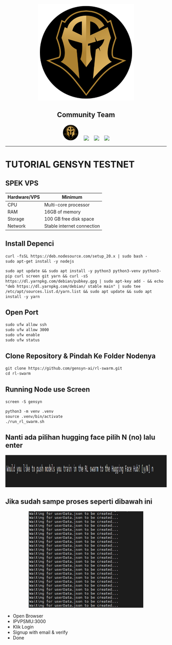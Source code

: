 <p align="center">
  <img height="300" height="auto" src="https://github.com/sipalingnode/sipalingnode/blob/main/logo.png">
</p>

<h2 align="center"><b>Community Team</b></h2>
<p align="center">
  <a href="https://www.airdropasc.com" target="_blank"><img src="https://github.com/sipalingnode/sipalingnode/blob/main/logo.png" width="50"/></a>&nbsp;&nbsp;&nbsp;
  <a href="https://t.me/airdropasc" target="_blank"><img src="https://github.com/user-attachments/assets/56e7f6ee-18b7-4b36-becc-ec6e4de7bff9" width="50"/></a>&nbsp;&nbsp;&nbsp;
  <a href="https://x.com/Autosultan_team" target="_blank"><img src="https://github.com/user-attachments/assets/fbb43aa4-9652-4a49-b984-5cf032b6b1ac" width="50"/></a>&nbsp;&nbsp;&nbsp;
  <a href="https://www.youtube.com/@ZamzaSalim" target="_blank"><img src="https://github.com/user-attachments/assets/c15509f9-acb7-49ce-989a-5bac62e7e549" width="50"/></a>
</p>

---

# TUTORIAL GENSYN TESTNET
## SPEK VPS
|  Hardware/VPS |  Minimum |
| ------------ | ------------ |
| CPU  | Multi-core processor  |
| RAM | 16GB of memory |
| Storage  | 100 GB free disk space |
| Network | Stable internet connection |

## Install Depenci
```
curl -fsSL https://deb.nodesource.com/setup_20.x | sudo bash -
sudo apt-get install -y nodejs
```
```
sudo apt update && sudo apt install -y python3 python3-venv python3-pip curl screen git yarn && curl -sS https://dl.yarnpkg.com/debian/pubkey.gpg | sudo apt-key add - && echo "deb https://dl.yarnpkg.com/debian/ stable main" | sudo tee /etc/apt/sources.list.d/yarn.list && sudo apt update && sudo apt install -y yarn
```
## Open Port
```
sudo ufw allow ssh
sudo ufw allow 3000
sudo ufw enable
sudo ufw status
```
## Clone Repository & Pindah Ke Folder Nodenya
```
git clone https://github.com/gensyn-ai/rl-swarm.git
cd rl-swarm
```
## Running Node use Screen
```
screen -S gensyn
```
```
python3 -m venv .venv
source .venv/bin/activate
./run_rl_swarm.sh
```
## Nanti ada pilihan hugging face pilih N (no) lalu enter
<p align="center">
  <img height="100" height="auto" src="https://github.com/sipalingnode/SIPALING-NODE/blob/main/gensyn/hg.png">
</p>

## Jika sudah sampe proses seperti dibawah ini
<p align="center">
  <img height="300" height="auto" src="https://github.com/sipalingnode/SIPALING-NODE/blob/main/gensyn/login.png">
</p>

- Open Browser
- IPVPSMU:3000
- Klik Login
- Signup with email & verify
- Done

